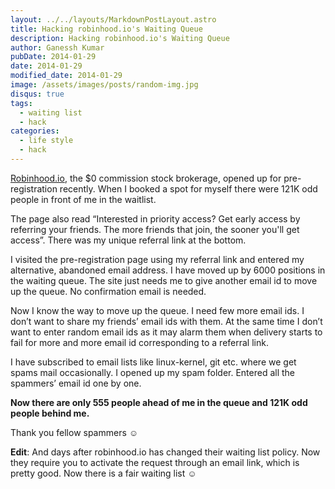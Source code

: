 ```yaml
---
layout: ../../layouts/MarkdownPostLayout.astro
title: Hacking robinhood.io's Waiting Queue
description: Hacking robinhood.io's Waiting Queue
author: Ganessh Kumar
pubDate: 2014-01-29
date: 2014-01-29
modified_date: 2014-01-29
image: /assets/images/posts/random-img.jpg
disqus: true
tags:
  - waiting list
  - hack
categories:
  - life style
  - hack
---
```



[Robinhood.io](https://www.robinhood.com/), the $0 commission stock brokerage, opened up for pre-registration recently. When I booked a spot for myself there were 121K odd people in front of me in the waitlist.

The page also read  “Interested in priority access? Get early access by referring your friends. The more friends that join, the sooner you'll get access”. There was my unique referral link at the bottom.

I visited the pre-registration page using my referral link and entered my alternative, abandoned email address. I have moved up by 6000 positions in the waiting queue. The site just needs me to give another email id to move up the queue. No confirmation email is needed.

Now I know the way to move up the queue. I need few more email ids. I don’t want to share my friends’ email ids with them. At the same time I don’t want to enter random email ids as it  may alarm them when delivery starts to fail for more and more email id corresponding to a referral link.

I have subscribed to email lists like linux-kernel, git etc. where we get spams mail occasionally. I opened up my spam folder. Entered all the spammers’ email id one by one.

**Now there are only 555 people ahead of me in the queue and 121K odd people behind me.**

Thank you fellow spammers ☺

**Edit**: And days after robinhood.io has changed their waiting list policy. Now they require you to activate the request through an email link, which is pretty good. Now there is a fair waiting list ☺